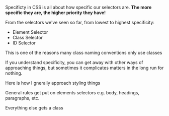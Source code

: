 Specificty in CSS is all about how specific our selectors are. **The more specific they are, the higher priority they have!**

From the selectors we've seen so far, from lowest to highest specificity:
- Element Selector
- Class Selector
- ID Selector

This is one of the reasons many class naming conventions only use classes

If you understand specificity, you can get away with other ways of approaching things, but sometimes it complicates matters in the long run for nothing.

Here is how I gnerally approach styling things

General rules get put on elements selectors
e.g. body, headings, paragraphs, etc.

Everything else gets a class